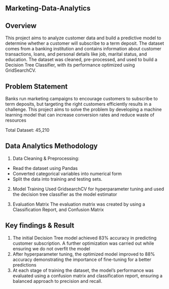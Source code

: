 ## Marketing-Data-Analytics

## Overview
This project aims to analyze customer data and build a predictive model to determine whether a customer will subscribe to a term deposit. The dataset comes from a banking institution and contains information about customer transactions, loans, and personal details like job, marital status, and education. The dataset was cleaned, pre-processed, and used to build a Decision Tree Classifier, with its performance optimized using GridSearchCV.
## Problem Statement 
Banks run marketing campaigns to encourage customers to subscribe to term deposits, but targeting the right customers efficiently results in a challenge. This project aims to solve the problem by developing a machine learning model that can increase conversion rates and reduce waste of resources

Total Dataset: 45,210

## Data Analytics Methodology
 1.	Data Cleaning & Preprocessing:
* Read the dataset using Pandas
* Converted categorical variables into numerical form 
* Split the data into training and testing sets.
2.	Model Training
Used GridsearchCV for hyperparameter tuning and used the decision tree classifier as the model estimator

3.	Evaluation Matrix
  The evaluation matrix was created by using a Classification Report, and Confusion Matrix

## Key findings & Result

1.	The initial Decision Tree model achieved 83% accuracy in predicting customer subscription. A further optimization was carried out while ensuring we do not overfit the model
2.	After hyperparameter tuning, the optimized model improved to 88% accuracy demonstrating the importance of fine-tuning for a better predictions
3.	At each stage of training the dataset, the model’s performance was evaluated using a confusion matrix and classification report, ensuring a balanced approach to precision and recall.

